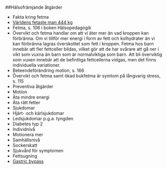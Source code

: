 ##Hälsofrämjande åtgärder
* Fakta kring fetma
 * [Världens fetaste man 444 kg](http://nyheter24.se/nyheter/udda/823120-varldens-fetaste-man-dog-pa-juldagen-vagde-over-400-kilo)
 * Fetma, s. 106 i boken Hälsopedagogik
  * Övervikt och fetma handlar om att vi äter mer än vad kroppen kan förbränna. Om vi tillför mer energi i form av fett och kolhydrater än vi kan förbränna lagras överskottet som fett i kroppen. Fetma hos barn innebär att fler fettceller bildas, vilket gör att de har svårare att gå ner i vikt som vuxna än barn som är normalviktiga som barn. Att bli överviktig som vuxen innebär att de befintliga fettcellerna vidgas, men det finns individuella variationer. 
 * Beteendeförändring motion, s. 166
 * Övervikt och fetma samt ökad bukfetma är symtom på långvarig stress, s. 115
* Preventiva åtgärder
 * Motion
 * Äta mindre energi
 * Äta rätt fetter
* Sjukdomar
 * Hjärt- och kärlsjukdomar
 * Ledsjukdomar p.g.a. tyngden
 * Diabetes typ 2
* Individnivå
 * Motionera mer
* Samhällsnivå
 * Sockerskatt
 * Sjukvård för symptomen
  * Fettsugning
  * [Gastric bypass](http://www.1177.se/Vastra-Gotaland/Fakta-och-rad/Mer-om/Fetma-kan-behandlas-med-magsacksoperation/)
